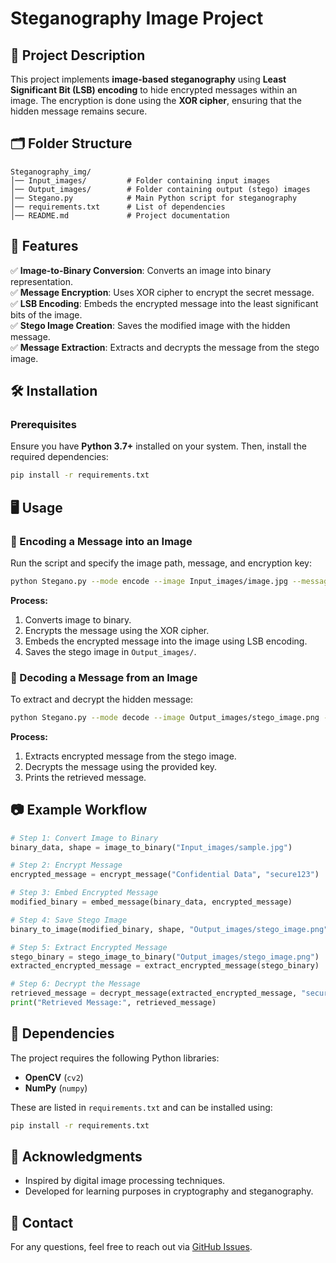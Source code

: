 # Steganography Image Project

## 📌 Project Description
This project implements **image-based steganography** using **Least Significant Bit (LSB) encoding** to hide encrypted messages within an image. The encryption is done using the **XOR cipher**, ensuring that the hidden message remains secure.

## 🗂 Folder Structure
```
Steganography_img/
│── Input_images/         # Folder containing input images
│── Output_images/        # Folder containing output (stego) images
│── Stegano.py            # Main Python script for steganography
│── requirements.txt      # List of dependencies
│── README.md             # Project documentation
```

## 🚀 Features
✅ **Image-to-Binary Conversion**: Converts an image into binary representation.  
✅ **Message Encryption**: Uses XOR cipher to encrypt the secret message.  
✅ **LSB Encoding**: Embeds the encrypted message into the least significant bits of the image.  
✅ **Stego Image Creation**: Saves the modified image with the hidden message.  
✅ **Message Extraction**: Extracts and decrypts the message from the stego image.  

## 🛠️ Installation
### Prerequisites
Ensure you have **Python 3.7+** installed on your system. Then, install the required dependencies:
```bash
pip install -r requirements.txt
```

## 🖥️ Usage
### 🔹 Encoding a Message into an Image
Run the script and specify the image path, message, and encryption key:
```bash
python Stegano.py --mode encode --image Input_images/image.jpg --message "Secret Data" --key "secure123"
```
**Process:**
1. Converts image to binary.
2. Encrypts the message using the XOR cipher.
3. Embeds the encrypted message into the image using LSB encoding.
4. Saves the stego image in `Output_images/`.

### 🔹 Decoding a Message from an Image
To extract and decrypt the hidden message:
```bash
python Stegano.py --mode decode --image Output_images/stego_image.png --key "secure123"
```
**Process:**
1. Extracts encrypted message from the stego image.
2. Decrypts the message using the provided key.
3. Prints the retrieved message.

## 📷 Example Workflow
```python
# Step 1: Convert Image to Binary
binary_data, shape = image_to_binary("Input_images/sample.jpg")

# Step 2: Encrypt Message
encrypted_message = encrypt_message("Confidential Data", "secure123")

# Step 3: Embed Encrypted Message
modified_binary = embed_message(binary_data, encrypted_message)

# Step 4: Save Stego Image
binary_to_image(modified_binary, shape, "Output_images/stego_image.png")

# Step 5: Extract Encrypted Message
stego_binary = stego_image_to_binary("Output_images/stego_image.png")
extracted_encrypted_message = extract_encrypted_message(stego_binary)

# Step 6: Decrypt the Message
retrieved_message = decrypt_message(extracted_encrypted_message, "secure123")
print("Retrieved Message:", retrieved_message)
```

## 📌 Dependencies
The project requires the following Python libraries:
- **OpenCV** (`cv2`)
- **NumPy** (`numpy`)

These are listed in `requirements.txt` and can be installed using:
```bash
pip install -r requirements.txt
```

## 🙌 Acknowledgments
- Inspired by digital image processing techniques.
- Developed for learning purposes in cryptography and steganography.

## 📧 Contact
For any questions, feel free to reach out via [GitHub Issues](https://github.com/PIYUSH-BHAVSAR/Steganography_img/issues).

